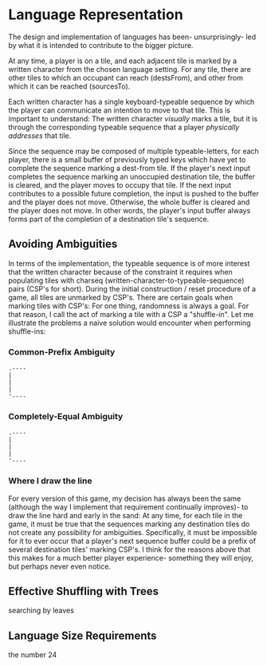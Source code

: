 
# Language Representation

The design and implementation of languages has been- unsurprisingly- led by what it is intended to contribute to the bigger picture.

At any time, a player is on a tile, and each adjacent tile is marked by a written character from the chosen language setting. For any tile, there are other tiles to which an occupant can reach (destsFrom), and other from which it can be reached (sourcesTo).

Each written character has a single keyboard-typeable sequence by which the player can communicate an intention to move to that tile. This is important to understand: The written character _visually_ marks a tile, but it is through the corresponding typeable sequence that a player _physically addresses_ that tile.

Since the sequence may be composed of multiple typeable-letters, for each player, there is a small buffer of previously typed keys which have yet to complete the sequence marking a dest-from tile. If the player's next input completes the sequence marking an unoccupied destination tile, the buffer is cleared, and the player moves to occupy that tile. If the next input contributes to a possible future completion, the input is pushed to the buffer and the player does not move. Otherwise, the whole buffer is cleared and the player does not move. In other words, the player's input buffer always forms part of the completion of a destination tile's sequence.

## Avoiding Ambiguities

In terms of the implementation, the typeable sequence is of more interest that the written character because of the constraint it requires when populating tiles with charseq (written-character-to-typeable-sequence) pairs (CSP's for short). During the initial construction / reset procedure of a game, all tiles are unmarked by CSP's. There are certain goals when marking tiles with CSP's: For one thing, randomness is always a goal. For that reason, I call the act of marking a tile with a CSP a "shuffle-in". Let me illustrate the problems a naive solution would encounter when performing shuffle-ins:

### Common-Prefix Ambiguity

```text
.----
|
|
|
'----
```

### Completely-Equal Ambiguity

```text
.----
|
|
|
'----
```

### Where I draw the line

For every version of this game, my decision has always been the same (although the way I implement that requirement continually improves)- to draw the line hard and early in the sand: At any time, for each tile in the game, it must be true that the sequences marking any destination tiles do not create any possibility for ambiguities. Specifically, it must be impossible for it to ever occur that a player's next sequence buffer could be a prefix of several destination tiles' marking CSP's. I think for the reasons above that this makes for a much better player experience- something they will enjoy, but perhaps never even notice.

## Effective Shuffling with Trees

searching by leaves

## Language Size Requirements

the number 24
